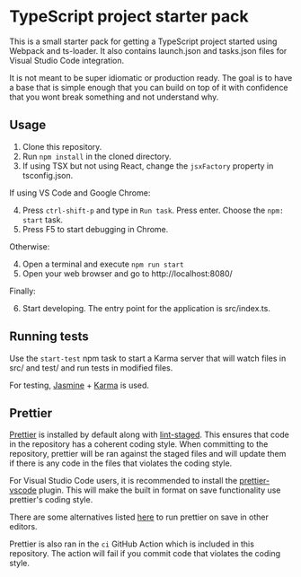 # TypeScript project starter pack

This is a small starter pack for getting a TypeScript project started using Webpack and ts-loader.
It also contains launch.json and tasks.json files for Visual Studio Code integration.

It is not meant to be super idiomatic or production ready. The goal is to have a base that is simple enough that you can build on top of it with confidence that you wont break something and not understand why.

## Usage

1. Clone this repository.
2. Run `npm install` in the cloned directory.
3. If using TSX but not using React, change the `jsxFactory` property in tsconfig.json.

If using VS Code and Google Chrome:

4. Press `ctrl-shift-p` and type in `Run task`. Press enter. Choose the `npm: start` task.
5. Press F5 to start debugging in Chrome.

Otherwise:

4. Open a terminal and execute `npm run start`
5. Open your web browser and go to http://localhost:8080/

Finally:

6. Start developing. The entry point for the application is src/index.ts.

## Running tests

Use the `start-test` npm task to start a Karma server that will watch files in src/ and test/ and run tests in modified files.

For testing, [Jasmine](https://jasmine.github.io/) + [Karma](https://karma-runner.github.io/2.0/index.html) is used.

## Prettier

[Prettier](https://prettier.io) is installed by default along with [lint-staged](https://github.com/okonet/lint-staged). This ensures that code in the repository has a coherent coding style. When committing to the repository, prettier will be ran against the staged files and will update them if there is any code in the files that violates the coding style.

For Visual Studio Code users, it is recommended to install the [prettier-vscode](https://marketplace.visualstudio.com/items?itemName=esbenp.prettier-vscode) plugin. This will make the built in format on save functionality use prettier's coding style.

There are some alternatives listed [here](https://prettier.io/docs/en/editors.html) to run prettier on save in other editors.

Prettier is also ran in the `ci` GitHub Action which is included in this repository. The action will fail if you commit code that violates the coding style.
